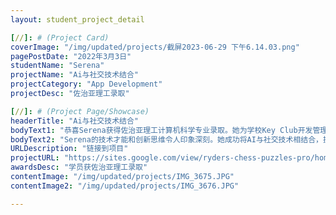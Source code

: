 ```yaml
---
layout: student_project_detail

[//]: # (Project Card)
coverImage: "/img/updated/projects/截屏2023-06-29 下午6.14.03.png"
pagePostDate: "2022年3月3日"
studentName: "Serena"
projectName: "Ai与社交技术结合"
projectCategory: "App Development"
projectDesc: "佐治亚理工录取"

[//]: # (Project Page/Showcase)
headerTitle: "Ai与社交技术结合"
bodyText1: "恭喜Serena获得佐治亚理工计算机科学专业录取。她为学校Key Club开发管理系统，实现智能匹配义工机会，运用AI和社交技术创新地改变了Club运营。"
bodyText2: "Serena的技术才能和创新思维令人印象深刻。她成功将AI与社交技术相结合，提升了学校的组织效率。这种开创性的成果表明她在未来佐治亚理工的学习中有着巨大潜力。"
URLDescription: "链接到项目"
projectURL: "https://sites.google.com/view/ryders-chess-puzzles-pro/home"
awardsDesc: "学员获佐治亚理工录取"
contentImage: "/img/updated/projects/IMG_3675.JPG"
contentImage2: "/img/updated/projects/IMG_3676.JPG"

---
```

